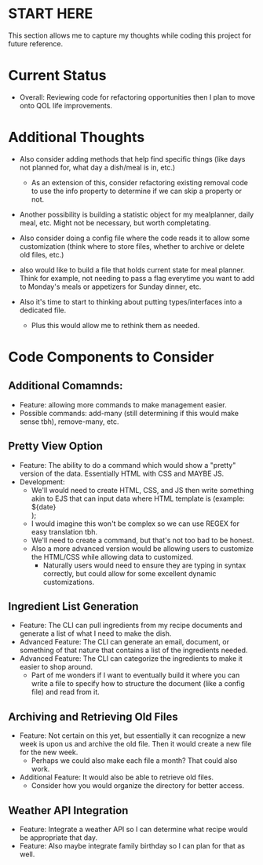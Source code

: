# START HERE
This section allows me to capture my thoughts while coding this project for future reference.

# Current Status
- Overall: Reviewing code for refactoring opportunities then I plan to move onto QOL life improvements.

# Additional Thoughts
- Also consider adding methods that help find specific things (like days not planned for, what day a dish/meal is in, etc.)
    - As an extension of this, consider refactoring existing removal code to use the info property to determine if we can skip a property or not.

- Another possibility is building a statistic object for my mealplanner, daily meal, etc. Might not be necessary, but worth completating.

- Also consider doing a config file where the code reads it to allow some customization (think where to store files, whether to archive or delete old files, etc.)

- also would like to build a file that holds current state for meal planner. Think for example, not needing to pass a flag everytime you want to add to Monday's meals or appetizers for Sunday dinner, etc.

- Also it's time to start to thinking about putting types/interfaces into a dedicated file.
    - Plus this would allow me to rethink them as needed.

# Code Components to Consider
## Additional Comamnds:
- Feature: allowing more commands to make management easier.
- Possible commands: add-many (still determining if this would make sense tbh), remove-many, etc.

## Pretty View Option
- Feature: The ability to do a command which would show a "pretty" version of the data. Essentially HTML with CSS and MAYBE JS.
- Development:
    - We'll would need to create HTML, CSS, and JS then write something akin to EJS that can input data where HTML template is (example: <div>${date}</div>);
    - I would imagine this won't be complex so we can use REGEX for easy translation tbh.
    - We'll need to create a command, but that's not too bad to be honest.
    - Also a more advanced version would be allowing users to customize the HTML/CSS while allowing data to customized.
        - Naturally users would need to ensure they are typing in syntax correctly, but could allow for some excellent dynamic customizations.

## Ingredient List Generation
- Feature: The CLI can pull ingredients from my recipe documents and generate a list of what I need to make the dish.
- Advanced Feature: The CLI can generate an email, document, or something of that nature that contains a list of the ingredients needed.
- Advanced Feature: The CLI can categorize the ingredients to make it easier to shop around.
    - Part of me wonders if I want to eventually build it where you can write a file to specify how to structure the document (like a config file) and read from it.

## Archiving and Retrieving Old Files
- Feature: Not certain on this yet, but essentially it can recognize a new week is upon us and archive the old file. Then it would create a new file for the new week.
    - Perhaps we could also make each file a month? That could also work.
- Additional Feature: It would also be able to retrieve old files.
    - Consider how you would organize the directory for better access.

## Weather API Integration
- Feature: Integrate a weather API so I can determine what recipe would be appropriate that day. 
- Feature: Also maybe integrate family birthday so I can plan for that as well.